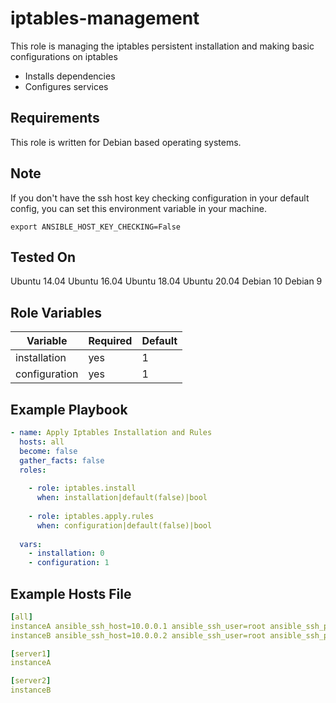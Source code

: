 # iptables-management
This role is managing the iptables persistent installation and making basic configurations on iptables

- Installs dependencies
- Configures services

## Requirements

This role is written for Debian based operating systems.

## Note

If you don't have the ssh host key checking configuration in your default config, you can set this environment variable in your machine.

```
export ANSIBLE_HOST_KEY_CHECKING=False

```
 
## Tested On

Ubuntu 14.04
Ubuntu 16.04
Ubuntu 18.04
Ubuntu 20.04
Debian 10
Debian 9

## Role Variables

| Variable                  | Required | Default                    |
| ------------------------- | -------- | -------------------------- |
| installation              | yes      | 1                          |
| configuration             | yes      | 1                          |


## Example Playbook

```YAML
- name: Apply Iptables Installation and Rules
  hosts: all
  become: false
  gather_facts: false
  roles:
    
    - role: iptables.install
      when: installation|default(false)|bool
    
    - role: iptables.apply.rules
      when: configuration|default(false)|bool
 
  vars:
    - installation: 0
    - configuration: 1

```

## Example Hosts File

```YAML
[all]
instanceA ansible_ssh_host=10.0.0.1 ansible_ssh_user=root ansible_ssh_pass=passwordA
instanceB ansible_ssh_host=10.0.0.2 ansible_ssh_user=root ansible_ssh_pass=passwordB

[server1]
instanceA

[server2]
instanceB

```